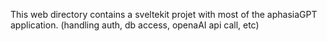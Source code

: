 This web directory contains a sveltekit projet with most of the aphasiaGPT application. (handling auth, db access, openaAI api call, etc)